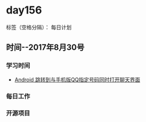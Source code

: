# day156

标签（空格分隔）： 每日计划


## 时间--2017年8月30号


### 学习时间<br>
* [Android 跳转到与手机版QQ指定号码同时打开聊天界面][1]


### 每日工作<br>


### 开源项目


  [1]: http://www.jianshu.com/p/f0215d5f34ac
